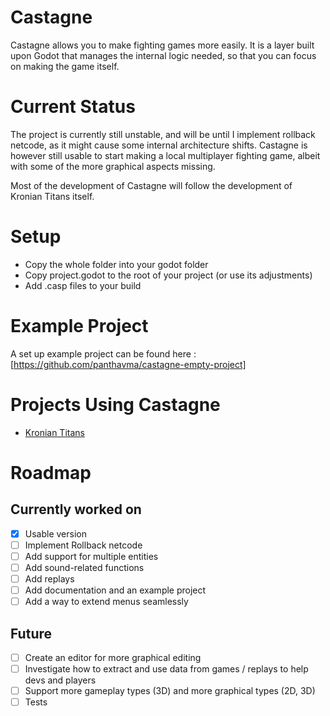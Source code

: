 # Castagne
Castagne allows you to make fighting games more easily. It is a layer built upon Godot that manages the internal logic needed, so that you can focus on making the game itself.

# Current Status
The project is currently still unstable, and will be until I implement rollback netcode, as it might cause some internal architecture shifts. Castagne is however still usable to start making a local multiplayer fighting game, albeit with some of the more graphical aspects missing.

Most of the development of Castagne will follow the development of Kronian Titans itself.

# Setup
- Copy the whole folder into your godot folder
- Copy project.godot to the root of your project (or use its adjustments)
- Add .casp files to your build

# Example Project
A set up example project can be found here : [https://github.com/panthavma/castagne-empty-project]

# Projects Using Castagne
- [Kronian Titans](https://oddgeargames.itch.io/kronian-titans)


# Roadmap

## Currently worked on

- [X] Usable version
- [ ] Implement Rollback netcode
- [ ] Add support for multiple entities
- [ ] Add sound-related functions
- [ ] Add replays
- [ ] Add documentation and an example project
- [ ] Add a way to extend menus seamlessly

## Future

- [ ] Create an editor for more graphical editing
- [ ] Investigate how to extract and use data from games / replays to help devs and players
- [ ] Support more gameplay types (3D) and more graphical types (2D, 3D)
- [ ] Tests
